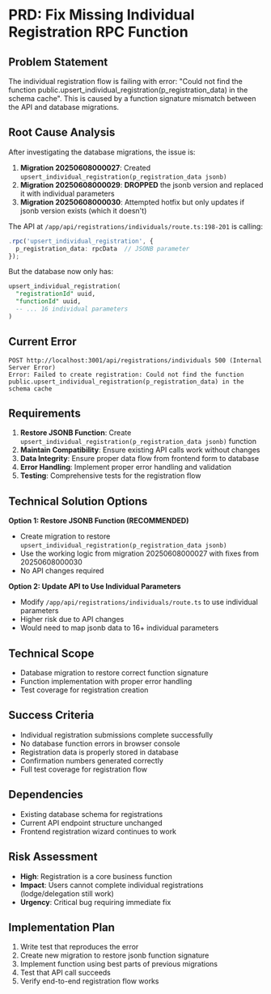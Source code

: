 # PRD: Fix Missing Individual Registration RPC Function

## Problem Statement
The individual registration flow is failing with error: "Could not find the function public.upsert_individual_registration(p_registration_data) in the schema cache". This is caused by a function signature mismatch between the API and database migrations.

## Root Cause Analysis
After investigating the database migrations, the issue is:

1. **Migration 20250608000027**: Created `upsert_individual_registration(p_registration_data jsonb)` 
2. **Migration 20250608000029**: **DROPPED** the jsonb version and replaced it with individual parameters
3. **Migration 20250608000030**: Attempted hotfix but only updates if jsonb version exists (which it doesn't)

The API at `/app/api/registrations/individuals/route.ts:198-201` is calling:
```typescript
.rpc('upsert_individual_registration', {
  p_registration_data: rpcData  // JSONB parameter
});
```

But the database now only has:
```sql
upsert_individual_registration(
  "registrationId" uuid,
  "functionId" uuid, 
  -- ... 16 individual parameters
)
```

## Current Error
```
POST http://localhost:3001/api/registrations/individuals 500 (Internal Server Error)
Error: Failed to create registration: Could not find the function public.upsert_individual_registration(p_registration_data) in the schema cache
```

## Requirements
1. **Restore JSONB Function**: Create `upsert_individual_registration(p_registration_data jsonb)` function
2. **Maintain Compatibility**: Ensure existing API calls work without changes
3. **Data Integrity**: Ensure proper data flow from frontend form to database
4. **Error Handling**: Implement proper error handling and validation
5. **Testing**: Comprehensive tests for the registration flow

## Technical Solution Options
**Option 1: Restore JSONB Function (RECOMMENDED)**
- Create migration to restore `upsert_individual_registration(p_registration_data jsonb)`
- Use the working logic from migration 20250608000027 with fixes from 20250608000030
- No API changes required

**Option 2: Update API to Use Individual Parameters**
- Modify `/app/api/registrations/individuals/route.ts` to use individual parameters
- Higher risk due to API changes
- Would need to map jsonb data to 16+ individual parameters

## Technical Scope
- Database migration to restore correct function signature
- Function implementation with proper error handling
- Test coverage for registration creation

## Success Criteria
- Individual registration submissions complete successfully
- No database function errors in browser console
- Registration data is properly stored in database
- Confirmation numbers generated correctly
- Full test coverage for registration flow

## Dependencies
- Existing database schema for registrations
- Current API endpoint structure unchanged
- Frontend registration wizard continues to work

## Risk Assessment
- **High**: Registration is a core business function
- **Impact**: Users cannot complete individual registrations (lodge/delegation still work)
- **Urgency**: Critical bug requiring immediate fix

## Implementation Plan
1. Write test that reproduces the error
2. Create new migration to restore jsonb function signature  
3. Implement function using best parts of previous migrations
4. Test that API call succeeds
5. Verify end-to-end registration flow works